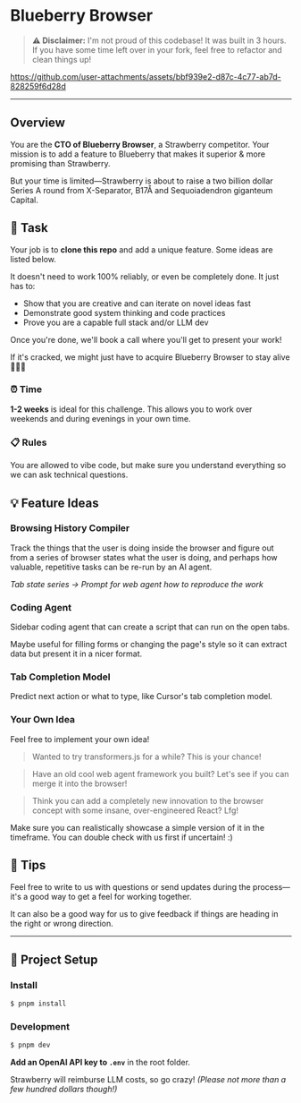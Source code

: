 # Blueberry Browser

> **⚠️ Disclaimer:** I'm not proud of this codebase! It was built in 3 hours. If you have some time left over in your fork, feel free to refactor and clean things up!

https://github.com/user-attachments/assets/bbf939e2-d87c-4c77-ab7d-828259f6d28d

---

## Overview

You are the **CTO of Blueberry Browser**, a Strawberry competitor. Your mission is to add a feature to Blueberry that makes it superior & more promising than Strawberry.

But your time is limited—Strawberry is about to raise a two billion dollar Series A round from X-Separator, B17Å and Sequoiadendron giganteum Capital.

## 🎯 Task

Your job is to **clone this repo** and add a unique feature. Some ideas are listed below.

It doesn't need to work 100% reliably, or even be completely done. It just has to:

- Show that you are creative and can iterate on novel ideas fast
- Demonstrate good system thinking and code practices  
- Prove you are a capable full stack and/or LLM dev

Once you're done, we'll book a call where you'll get to present your work!

If it's cracked, we might just have to acquire Blueberry Browser to stay alive 👀👀👀

### ⏰ Time

**1-2 weeks** is ideal for this challenge. This allows you to work over weekends and during evenings in your own time.

### 📋 Rules

You are allowed to vibe code, but make sure you understand everything so we can ask technical questions.

## 💡 Feature Ideas

### **Browsing History Compiler**
Track the things that the user is doing inside the browser and figure out from a series of browser states what the user is doing, and perhaps how valuable, repetitive tasks can be re-run by an AI agent.

*Tab state series → Prompt for web agent how to reproduce the work*

### **Coding Agent**
Sidebar coding agent that can create a script that can run on the open tabs.

Maybe useful for filling forms or changing the page's style so it can extract data but present it in a nicer format.

### **Tab Completion Model**
Predict next action or what to type, like Cursor's tab completion model.

### **Your Own Idea**
Feel free to implement your own idea!

> Wanted to try transformers.js for a while? This is your chance! 

> Have an old cool web agent framework you built? Let's see if you can merge it into the browser!

> Think you can add a completely new innovation to the browser concept with some insane, over-engineered React? Lfg!

Make sure you can realistically showcase a simple version of it in the timeframe. You can double check with us first if uncertain! :)

## 💬 Tips

Feel free to write to us with questions or send updates during the process—it's a good way to get a feel for working together.

It can also be a good way for us to give feedback if things are heading in the right or wrong direction.

---

## 🚀 Project Setup

### Install
```bash
$ pnpm install
```

### Development
```bash
$ pnpm dev
```

**Add an OpenAI API key to `.env`** in the root folder.

Strawberry will reimburse LLM costs, so go crazy! *(Please not more than a few hundred dollars though!)*
